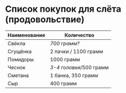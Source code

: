 # Список покупок для слёта (продовольствие)

| Наименование | Количество              |
| ------------ | ----------------------- |
| Свёкла       | *700 грамм?*            |
| Сгущёнка     | 2 пачки / 1100 грамм    |
| Помидоры     | 1000 грамм              |
| Чеснок       | *3-4 головки*/500 грамм |
| Сметана      | 1 банка, 350 грамм      |
| Сыр          | 400 грамм               |

